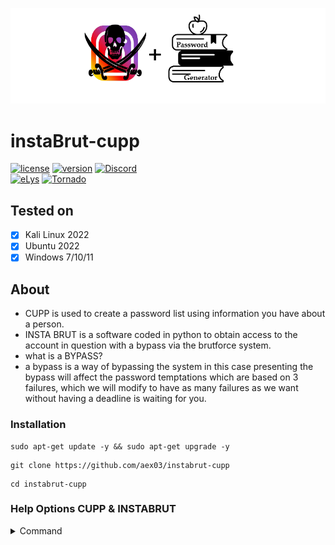![Banner](https://github.com/AeX03/instaBrut-cupp/blob/main/image/passgen.png)

# instaBrut-cupp
[![license](https://img.shields.io/badge/license-MIT-brightgreen.svg)](https://github.com/AeX03/instabru-cupp)
[![version](https://img.shields.io/badge/version-1.0-blue.svg)](https://github.com/AeX03/instabru-cupp)
[![Discord](https://img.shields.io/discord/979349329909264414?label=Discord&logo=Discord)](http://discord.gg/xpaxKBEx9t)
<br>
[![eLys](https://img.shields.io/badge/Site-eLys-pink.svg)](https://eLysiane.eu/)
[![Tornado](https://img.shields.io/badge/NOVA-Tornado%20Cash-brightgreen.svg)](https://img.shields.io/badge/-available%20/09/2022-lightgrey)


## Tested on
- [x] Kali Linux 2022
- [x] Ubuntu 2022
- [x] Windows 7/10/11

## About
* CUPP is used to create a password list using information you have about a person.
* INSTA BRUT is a software coded in python to obtain access to the account in question with a bypass via the brutforce system.
* what is a BYPASS? 
* a bypass is a way of bypassing the system in this case presenting the bypass will affect the password temptations which are based on 3 failures, which we will modify to have as many failures as we want without having a deadline is waiting for you.

### Installation
```
sudo apt-get update -y && sudo apt-get upgrade -y
```
```
git clone https://github.com/aex03/instabrut-cupp
```
```
cd instabrut-cupp
```

### Help Options CUPP & INSTABRUT

<details>
<summary>Command</summary>
<br>

<!-- prettier-ignore -->
<table>
  <thead>
    <tr><th align="left">Modules</th><th align="left">Command</th><th align="left">READ</th></tr>
  </thead>
  <tbody>
    <tr><td>CUPP</td><td align="right">exemple</td><td nowrap><code>python3 cupp.py -i</code></td></tr>
    <tr><td>CUPP</td><td align="right">-h</td><td nowrap><code>this menu</code></td></tr>
    <tr><td>CUPP</td><td align="right">-i</td><td nowrap><code>Interactive questions for user password profiling</code></td></tr>
    <tr><td>CUPP</td><td align="right">-w</td><td nowrap><code>Use this option to profile existing dictionary,or WyD.pl output to make some pwnsauce :)</code></td></tr>
    <tr><td>CUPP</td><td align="right">-l</td><td nowrap><code>Download huge wordlists from repository</code></td></tr>
    <tr><td>CUPP</td><td align="right">-a</td><td nowrap><code>Parse default usernames and passwords directly from Alecto DB. Project Alecto uses purified databases of Phenoelit and CIRT which where merged and enhanced.</code></td></tr>
    <tr><td>CUPP</td><td align="right">-v</td><td nowrap><code>Version of the program</code></td></tr>
    <tr><td>INSTABRUT</td><td align="right">exemple</td><td nowrap><code>Python3 instagram.py [name victime] [Wordlist] -m [Mode]</code></td></tr>
    <tr><td>INSTABRUT</td><td align="right">-m</td><td nowrap><code>Modes: 0 => 32 bots; 1 => 16 bots; 2 => 8 bots; 3 => 4 bots</code></td></tr>
    <tr><td>UPDATE</td><td align="right">bash or ./</td><td nowrap><code>sudo bash Update.sh      or      sudo ./Update.sh</code></td></tr>
  </tbody>
</table>

</details>
</p align="center">
